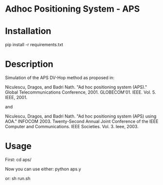 # Adhoc Positioning System - APS
# Installation
pip install -r requirements.txt

# Description

Simulation of the APS DV-Hop method as proposed in:


Niculescu, Dragos, and Badri Nath. "Ad hoc positioning system (APS)." Global Telecommunications Conference, 2001. GLOBECOM'01. IEEE. Vol. 5. IEEE, 2001.

and

Niculescu, Dragos, and Badri Nath. "Ad hoc positioning system (APS) using AOA." INFOCOM 2003. Twenty-Second Annual Joint Conference of the IEEE Computer and Communications. IEEE Societies. Vol. 3. Ieee, 2003.

# Usage
First:
  cd  aps/

Now you can use either:
  python aps.y <options>

or:
  sh run.sh <config> <options>
